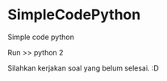 # SimpleCodePython
Simple code python

Run >> python 2

Silahkan kerjakan soal yang belum selesai.
:D


